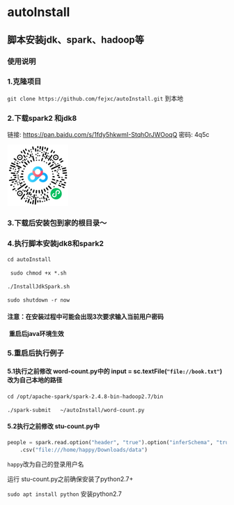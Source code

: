 # autoInstall
## 脚本安装jdk、spark、hadoop等

### 使用说明

### 1.克隆项目

``git clone https://github.com/fejxc/autoInstall.git`` 到本地

### 2.下载spark2 和jdk8 

链接: https://pan.baidu.com/s/1fdy5hkwmI-StqhOrJWOoqQ  密码: 4q5c

<img src="README/image-20210608215635534.png" alt="spark和jdk下载" style="zoom:50%;" />

### 3.下载后安装包到家的根目录～

### 4.执行脚本安装jdk8和spark2

``cd autoInstall``

`` sudo chmod +x *.sh``

``./InstallJdkSpark.sh``

``sudo shutdown -r now``

#### 注意：在安装过程中可能会出现3次要求输入当前用户密码

​				**重启后java环境生效**

### 5.重启后执行例子

#### 5.1执行之前修改 word-count.py中的 input = sc.textFile(``"file://book.txt"``)改为自己本地的路径

``cd /opt/apache-spark/spark-2.4.8-bin-hadoop2.7/bin``

``./spark-submit   ~/autoInstall/word-count.py``

#### 5.2执行之前修改 stu-count.py中

```python
people = spark.read.option("header", "true").option("inferSchema", "true")\
    .csv("file:///home/happy/Downloads/data")
```

``happy``改为自己的登录用户名

运行 stu-count.py之前确保安装了python2.7+

``sudo apt install python`` 安装python2.7

